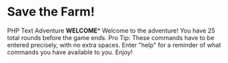 # Save the Farm!
PHP Text Adventure
**********WELCOME***********
Welcome to the adventure! You have 25 total rounds before the game ends. 
Pro Tip: These commands have to be entered precisely, with no extra spaces.
Enter "help" for a reminder of what commands you have available to you. 
Enjoy!
